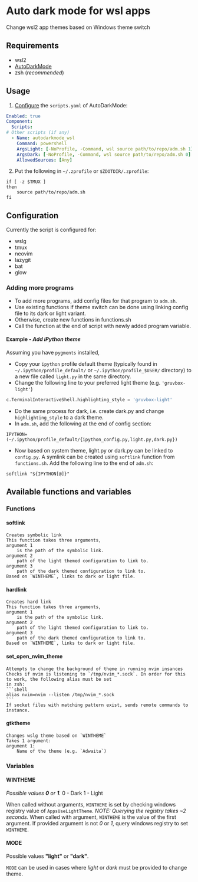 # Auto dark mode for wsl apps

Change wsl2 app themes based on Windows theme switch

## Requirements
- wsl2
- [AutoDarkMode](https://github.com/AutoDarkMode/Windows-Auto-Night-Mode)
- zsh (*recommended*)

## Usage
1. [Configure](https://github.com/AutoDarkMode/Windows-Auto-Night-Mode/wiki/How-to-add-custom-scripts) the `scripts.yaml` of AutoDarkMode:
```yaml
Enabled: true
Component:
  Scripts:
# Other scripts (if any)
  - Name: autodarkmode_wsl
    Command: powershell
    ArgsLight: [-NoProfile, -Command, wsl source path/to/repo/adm.sh 1]
    ArgsDark: [-NoProfile, -Command, wsl source path/to/repo/adm.sh 0]
    AllowedSources: [Any]
```

2. Put the following in `~/.zprofile` or `$ZDOTDIR/.zprofile`:
```shell
if [ -z $TMUX ]
then
    source path/to/repo/adm.sh
fi
```

## Configuration
Currently the script is configured for:
- wslg
- tmux
- neovim
- lazygit
- bat
- glow

### Adding more programs
- To add more programs, add config files for that program to `adm.sh`.
- Use existing functions if theme switch can be done using linking config file to its dark or light variant.
- Otherwise, create new functions in functions.sh
- Call the function at the end of script with newly added program variable.

#### Example - *Add iPython theme*
Assuming you have `pygments` installed, 
- Copy your `ipython` profile default theme (typically found in `~/.ipython/profile_default/`
 or `~/.ipython/profile_$USER/` directory) to a new file called `light.py` in the same directory.
- Change the following line to your preferred light theme (e.g. `'gruvbox-light'`)
```python
c.TerminalInteractiveShell.highlighting_style = 'gruvbox-light'
```
- Do the same process for dark, i.e. create dark.py and change `highlighting_style` to a dark theme.
- In `adm.sh`, add the following at the end of config section:
```shell
IPYTHON=(~/.ipython/profile_default/{ipython_config.py,light.py,dark.py})
```
- Now based on system theme, light.py or dark.py can be linked to `config.py`.
A symlink can be created using `softlink` function from `functions.sh`.
Add the following line to the end of `adm.sh`:
```shell
softlink "${IPYTHON[@]}"
```

## Available functions and variables
### Functions
#### softlink
    Creates symbolic link
    This function takes three arguments,
    argument 1
        is the path of the symbolic link. 
    argument 2
        path of the light themed configuration to link to.
    argument 3
        path of the dark themed configuration to link to.
    Based on `WINTHEME`, links to dark or light file.

#### hardlink
    Creates hard link
    This function takes three arguments,
    argument 1
        is the path of the symbolic link. 
    argument 2
        path of the light themed configuration to link to.
    argument 3
        path of the dark themed configuration to link to.
    Based on `WINTHEME`, links to dark or light file.

#### set_open_nvim_theme
    Attempts to change the background of theme in running nvim insances
    Checks if nvim is listening to `/tmp/nvim_*.sock`. In order for this to work, the following alias must be set
    in zsh:
    ```shell
    alias nvim=nvim --listen /tmp/nvim_*.sock
    ```
    If socket files with matching pattern exist, sends remote commands to instance.

#### gtktheme
    Changes wslg theme based on `WINTHEME`
    Takes 1 argument:
    argument 1:
        Name of the theme (e.g. `Adwaita`)

### Variables
#### WINTHEME
*Possible values **0** or **1**.*
    0 - Dark
    1 - Light


When called without arguments, `WINTHEME` is set by checking windows registry value 
of `AppsUseLightTheme`. *NOTE: Querying the registry takes ~2 seconds.* When called
with argument, `WINTHEME` is the value of the first argument. If provided argument
is not *0* or *1*, query windows registry to set `WINTHEME`.

#### MODE
Possible values **"light"** or **"dark"**.


`MODE` can be used in cases where *light* or *dark* must be provided to change theme.
